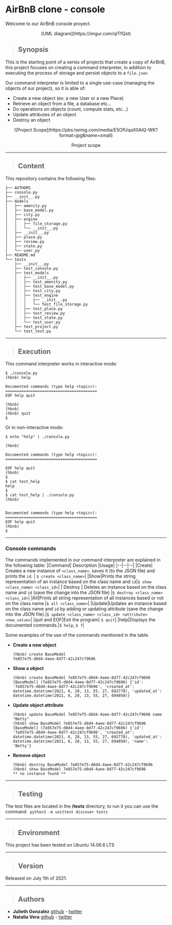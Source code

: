 # AirBnB clone - console
Welcome to our AirBnB console proyect.


<div align="center">
[UML diagram](https://imgur.com/qlTfQst)
</div>

> ## Synopsis


This is the starting point of a series of projects that create a copy of AirBnB, this project focuses on creating a command interpreter, in addition to executing the process of storage and persist objects to a `file.json`

Our command interpreter is limited to a single use-case (managing the objects of our project), so it is able of:
-   Create a new object (ex: a new User or a new Place)
-   Retrieve an object from a file, a database etc…
-   Do operations on objects (count, compute stats, etc…)
-   Update attributes of an object
-   Destroy an object

<div align="center">
![Project Scope](https://pbs.twimg.com/media/E5OfUqaX0AIQ-WK?format=jpg&name=small)
<p>Project scope</p>
</div>


---------------------------------------------------------
>## Content
This repository contains the following files:

```
├── AUTHORS
├── console.py
├── __init__.py
├── models
│   ├── amenity.py
│   ├── base_model.py
│   ├── city.py
│   ├── engine
│   │   ├── file_storage.py
│   │   └── __init__.py
│   ├── __init__.py
│   ├── place.py
│   ├── review.py
│   ├── state.py
│   └── user.py
├── README.md
└── tests
    ├── __init__.py
    ├── test_console.py
    ├── test_models
    │   ├── __init__.py
    │   ├── test_amenity.py
    │   ├── test_base_model.py
    │   ├── test_city.py
    │   ├── test_engine
    │   │   ├── __init__.py
    │   │   └── test_file_storage.py
    │   ├── test_place.py
    │   ├── test_review.py
    │   ├── test_state.py
    │   └── test_user.py
    ├── test_project.py
    └── test_test.py
 ```

--------------------------------------------------
>## Execution
This command interpreter works in interactive mode:
```
$ ./console.py
(hbnb) help

Documented commands (type help <topic>):
========================================
EOF help quit

(hbnb)
(hbnb)
(hbnb) quit
$
```
Or in non-interactive mode:
```
$ echo "help" | ./console.py

(hbnb)

Documented commands (type help <topic>):
========================================

EOF help quit
(hbnb)
$
$ cat test_help
help
$
$ cat test_help | ./console.py
(hbnb)


Documented commands (type help <topic>):
========================================
EOF help quit
(hbnb)
$
```
----
### Console commands

The commands implemented in our command interpreter are explained in the following table:
|Command| Description |Usage|
|--|--|--|
|Create| Creates a new instance of `<class_name>`, saves it (to the JSON file) and prints the `id`. | `$ create <class_name>`|
|Show|Prints the string representation of an instance based on the class name and `id`|`$ show <class_name> <class_id>`|
| Destroy | Deletes an instance based on the class name and `id` (save the change into the JSON file) |`$ destroy <class_name> <class_id>`|
|All|Prints all string representation of all instances based or not on the class name.|`$ all <class_name>`|
|Update|Updates an instance based on the class name and `id` by adding or updating attribute (save the change into the JSON file).|`$ update <class_name> <class_id> <attribute> <new_value>`|
|quit and EOF|Exit the program| `$ quit`|
|help|Displays the documented commands.|`$ help`, `$ ?`|


Some examples of the use of the commands mentioned in the table.
- **Create a new object**
  ```
  (hbnb) create BaseModel
  7e857e75-d8d4-4aee-8d77-42c247cf9696
  ```
- **Show a object**
  ```
  (hbnb) create BaseModel 7e857e75-d8d4-4aee-8d77-42c247cf9696
  [BaseModel] (7e857e75-d8d4-4aee-8d77-42c247cf9696) {'id': '7e857e75-d8d4-4aee-8d77-42c247cf9696', 'created_at': datetime.datetime(2021, 6, 28, 13, 55, 27, 692778), 'updated_at': datetime.datetime(2021, 6, 28, 13, 55, 27, 694050)}
  ```

- **Update object attribute**
  ```
  (hbnb) update BaseModel 7e857e75-d8d4-4aee-8d77-42c247cf9696 name "Betty"
  (hbnb) show BaseModel 7e857e75-d8d4-4aee-8d77-42c247cf9696
  [BaseModel] (7e857e75-d8d4-4aee-8d77-42c247cf9696) {'id': '7e857e75-d8d4-4aee-8d77-42c247cf9696', 'created_at': datetime.datetime(2021, 6, 28, 13, 55, 27, 692778), 'updated_at': datetime.datetime(2021, 6, 28, 13, 55, 27, 694050), 'name': 'Betty'}
  ```
- **Remove object**
  ```
  (hbnb) destroy BaseModel 7e857e75-d8d4-4aee-8d77-42c247cf9696
  (hbnb) show BaseModel 7e857e75-d8d4-4aee-8d77-42c247cf9696
  ** no instance found **
  ```
----
>## Testing
The test files are located in the **/tests** directory, to run it you can use the command
` python3 -m unittest discover tests`

----
>## Environment
This project has been tested on Ubuntu 14.06.6 LTS

----
>## Version
Released on July 1th of 2021.

---
>## Authors
-  **Julieth Gonzalez** [github](https://github.com/jyuly12)  - [twitter](https://twitter.com/jyuly12)
-  **Natalia Vera**  [github](https://github.com/Naveduran)  -  [twitter](https://twitter.com/NaVeDuran1)
